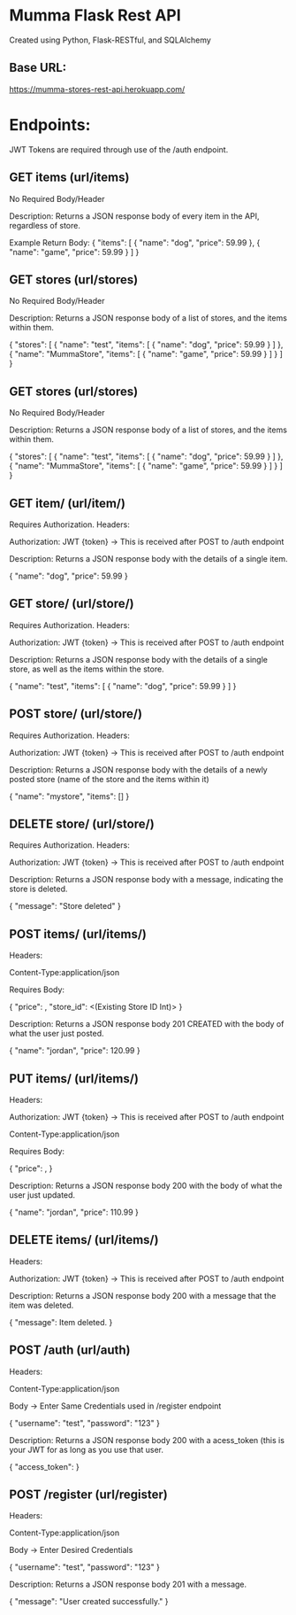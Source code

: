 # Mumma Flask Rest API
Created using Python, Flask-RESTful, and SQLAlchemy 

## Base URL:
https://mumma-stores-rest-api.herokuapp.com/

# Endpoints:
JWT Tokens are required through use of the /auth endpoint.
## GET items (url/items)
No Required Body/Header

Description: Returns a JSON response body of every item in the API, regardless of store.

Example Return Body: 
{
    "items": [
        {
            "name": "dog",
            "price": 59.99
        },
        {
            "name": "game",
            "price": 59.99
        }
    ]
}

## GET stores (url/stores)
No Required Body/Header

Description: Returns a JSON response body of a list of stores, and the items within them.

{
    "stores": [
        {
            "name": "test",
            "items": [
                {
                    "name": "dog",
                    "price": 59.99
                }
            ]
        },
        {
            "name": "MummaStore",
            "items": [
                {
                    "name": "game",
                    "price": 59.99
                }
            ]
        }
    ]
}

## GET stores (url/stores)
No Required Body/Header

Description: Returns a JSON response body of a list of stores, and the items within them.

{
    "stores": [
        {
            "name": "test",
            "items": [
                {
                    "name": "dog",
                    "price": 59.99
                }
            ]
        },
        {
            "name": "MummaStore",
            "items": [
                {
                    "name": "game",
                    "price": 59.99
                }
            ]
        }
    ]
}

## GET item/<name> (url/item/<name>)
Requires Authorization.
Headers:

Authorization: JWT {token} -> This is received after POST to /auth endpoint

Description: Returns a JSON response body with the details of a single item.

{
    "name": "dog",
    "price": 59.99
}

## GET store/<name> (url/store/<name>)
Requires Authorization.
Headers:

Authorization: JWT {token} -> This is received after POST to /auth endpoint

Description: Returns a JSON response body with the details of a single store, as well as the items within the store.

{
    "name": "test",
    "items": [
        {
            "name": "dog",
            "price": 59.99
        }
    ]
}


## POST store/<name> (url/store/<name>)
Requires Authorization.
Headers:

Authorization: JWT {token} -> This is received after POST to /auth endpoint

Description: Returns a JSON response body with the details of a newly posted store (name of the store and the items within it)

{
    "name": "mystore",
    "items": []
}

## DELETE store/<name> (url/store/<name>)
Requires Authorization.
Headers:

Authorization: JWT {token} -> This is received after POST to /auth endpoint

Description: Returns a JSON response body with a message, indicating the store is deleted. 

{
    "message": "Store deleted"
}

## POST items/<name> (url/items/<name>)
Headers:

Content-Type:application/json

Requires Body:



{
	"price": <Float>,
	"store_id": <(Existing Store ID Int)>
}


Description: Returns a JSON response body 201 CREATED with the body of what the user just posted. 

{
    "name": "jordan",
    "price": 120.99
}

## PUT items/<name> (url/items/<name>)
Headers:

Authorization: JWT {token} -> This is received after POST to /auth endpoint

Content-Type:application/json

Requires Body:



{
	"price": <Float>,
}


Description: Returns a JSON response body 200 with the body of what the user just updated. 

{
    "name": "jordan",
    "price": 110.99
}

## DELETE items/<name> (url/items/<name>)
Headers:

Authorization: JWT {token} -> This is received after POST to /auth endpoint


Description: Returns a JSON response body 200 with a message that the item was deleted. 

{
    "message": Item deleted.
}

## POST /auth (url/auth)
Headers:

Content-Type:application/json

Body -> Enter Same Credentials used in /register endpoint

{
"username": "test",
"password": "123"
}


Description: Returns a JSON response body 200 with a acess_token (this is your JWT for as long as you use that user.

{
    "access_token": <outputted here>
}

## POST /register (url/register)
Headers:

Content-Type:application/json

Body -> Enter Desired Credentials 

{
"username": "test",
"password": "123"
}


Description: Returns a JSON response body 201 with a message.

{
    "message": "User created successfully."
}
